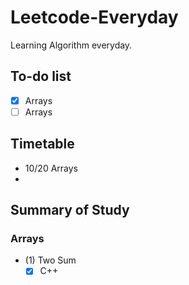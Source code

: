 # Leetcode-Everyday
Learning Algorithm everyday.

## To-do list
- [x] Arrays
- [ ] Arrays

## Timetable
- 10/20 Arrays
- 

## Summary of Study
### Arrays
- (1) Two Sum   
  - [x] C++
